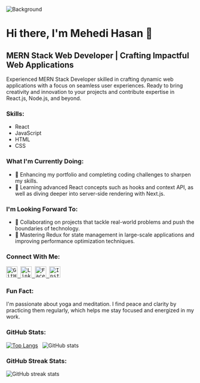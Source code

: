 <!-- Background Image -->
![Background](https://media.licdn.com/dms/image/D5616AQH_1CLrD4E2SA/profile-displaybackgroundimage-shrink_350_1400/0/1709297043499?e=1715817600&v=beta&t=7VVa1GH12npRganBRzEupwItiUAHVtdIQMgpgyrK3fw)

<!-- Header -->
# Hi there, I'm Mehedi Hasan 👋
## MERN Stack Web Developer | Crafting Impactful Web Applications

Experienced MERN Stack Developer skilled in crafting dynamic web applications with a focus on seamless user experiences. Ready to bring creativity and innovation to your projects and contribute expertise in React.js, Node.js, and beyond.

### Skills:
- React
- JavaScript
- HTML
- CSS

### What I'm Currently Doing:
- 🔭 Enhancing my portfolio and completing coding challenges to sharpen my skills.
- 🌱 Learning advanced React concepts such as hooks and context API, as well as diving deeper into server-side rendering with Next.js.

### I'm Looking Forward To:
- 👯 Collaborating on projects that tackle real-world problems and push the boundaries of technology.
- 🤔 Mastering Redux for state management in large-scale applications and improving performance optimization techniques.

### Connect With Me:
<kbd>
  <a href="https://github.com/Mehedi-Hasan610">
    <img src="https://cdn.jsdelivr.net/npm/simple-icons/icons/github.svg" alt="GitHub" height="30">
  </a>
  <a href="https://www.linkedin.com/in/mehedihasan610/">
    <img src="https://cdn.jsdelivr.net/npm/simple-icons/icons/linkedin.svg" alt="LinkedIn" height="30">
  </a>
  <a href="https://www.facebook.com/Mehedi.Hasan610">
    <img src="https://cdn.jsdelivr.net/npm/simple-icons/icons/facebook.svg" alt="Facebook" height="30">
  </a>
  <a href="https://www.instagram.com/mehedi.hasan610/">
    <img src="https://cdn.jsdelivr.net/npm/simple-icons/icons/instagram.svg" alt="Instagram" height="30">
  </a>
</kbd>

### Fun Fact:
I'm passionate about yoga and meditation. I find peace and clarity by practicing them regularly, which helps me stay focused and energized in my work.

### GitHub Stats:
[![Top Langs](https://github-readme-stats.vercel.app/api/top-langs/?username=Mehedi-Hasan610)](https://github.com/anuraghazra/github-readme-stats) &nbsp; ![GitHub stats](https://github-readme-stats.vercel.app/api?username=Mehedi-Hasan610&show_icons=true&count_private=true)

### GitHub Streak Stats:
![GitHub streak stats](https://streak-stats.demolab.com/?user=Mehedi-Hasan610)
